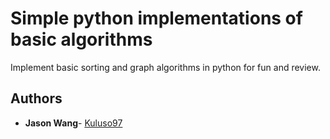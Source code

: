 # Simple python implementations of basic algorithms 

Implement basic sorting and graph algorithms in python for fun and review.


## Authors

* **Jason Wang**- [Kuluso97](https://github.com/Kuluso97)
